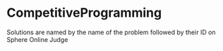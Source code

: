 # CompetitiveProgramming
 Solutions are named by the name of the problem followed by their ID on Sphere Online Judge
